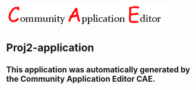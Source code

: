 ![CAE](https://github.com/PhilCAEOrg/application-7003/blob/master/img/logo.png)  

Proj2-application
===================


This application was automatically generated by the Community Application Editor CAE.  
---------------
